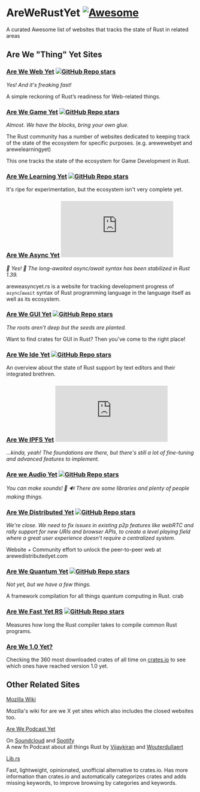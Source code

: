 # AreWeRustYet [![Awesome](https://awesome.re/badge.svg)](https://awesome.re)
A curated Awesome list of websites that tracks the state of Rust in related areas
## Are We "Thing" Yet Sites
### [Are We Web Yet](https://www.arewewebyet.org/)  [![GitHub Repo stars](https://img.shields.io/github/stars/rust-lang/arewewebyet?style=social)](https://github.com/rust-lang/arewewebyet)  
  *Yes! And it's freaking fast!*
  
   A simple reckoning of Rust’s readiness for Web-related things. 

### [Are We Game Yet](https://arewegameyet.com/)  [![GitHub Repo stars](https://img.shields.io/github/stars/rust-gamedev/arewegameyet?style=social)](https://github.com/rust-gamedev/arewegameyet)

  *Almost. We have the blocks, bring your own glue.*
  
  The Rust community has a number of websites dedicated to keeping track of the state of the ecosystem for specific purposes. (e.g. arewewebyet and arewelearningyet)

This one tracks the state of the ecosystem for Game Development in Rust.

### [Are We Learning Yet](https://www.arewelearningyet.com/)  [![GitHub Repo stars](https://img.shields.io/github/stars/anowell/are-we-learning-yet?style=social)](https://github.com/anowell/are-we-learning-yet)  
  It's ripe for experimentation, but the ecosystem isn't very complete yet.

### [Are We Async Yet](https://areweasyncyet.rs/)  [![GitHub Repo stars](https://img.shields.io/github/stars/rust-lang/areweasyncyet.rs?style=social)](https://github.com/rust-lang/areweasyncyet.rs)  
  *🎉 Yes! 🎉 The long-awaited async/await syntax has been stabilized in Rust 1.39.*

areweasyncyet.rs is a website for tracking development progress of `async`/`await` syntax of Rust programming language in the language itself as well as its ecosystem.

### [Are We GUI Yet](https://areweguiyet.com/)  [![GitHub Repo stars](https://img.shields.io/github/stars/areweguiyet/areweguiyet?style=social)](https://github.com/areweguiyet/areweguiyet)  
  *The roots aren't deep but the seeds are planted.*
  
  Want to find crates for GUI in Rust? Then you've come to the right place!
  
### [Are We Ide Yet](https://areweideyet.com/)  [![GitHub Repo stars](https://img.shields.io/github/stars/contradictioned/areweideyet?style=social)](https://github.com/contradictioned/areweideyet)  

  An overview about the state of Rust support by text editors and their integrated brethren.
  
### [Are We IPFS Yet](https://areweipfsyet.rs/)  [![GitHub Repo stars](https://img.shields.io/github/stars/rs-ipfs/areweipfsyet.rs?style=social)](https://github.com/rs-ipfs/areweipfsyet.rs)  
  *...kinda, yeah! The foundations are there, but there's still a lot of fine-tuning and advanced features to implement.*
  
### [Are we Audio Yet](https://areweaudioyet.com/)  [![GitHub Repo stars](https://img.shields.io/github/stars/RustAudio/areweaudioyet?style=social)](https://github.com/RustAudio/areweaudioyet)  
  *You can make sounds! 🦀 🔊 There are some libraries and plenty of people making things.*
  
### [Are We Distributed Yet](https://arewedistributedyet.com/)  [![GitHub Repo stars](https://img.shields.io/github/stars/arewedistributedyet/arewedistributedyet?style=social)](https://github.com/arewedistributedyet/arewedistributedyet)
  *We're close. We need to fix issues in existing p2p features like webRTC and rally support for new URIs and browser APIs, to create a level playing field where a great user experience doesn't require a centralized system.*
  
  Website + Community effort to unlock the peer-to-peer web at arewedistributedyet.com 
  
### [Are We Quantum Yet](https://arewequantumyet.github.io/)  [![GitHub Repo stars](https://img.shields.io/github/stars/arewequantumyet/arewequantumyet.github.io?style=social)](https://github.com/arewequantumyet/arewequantumyet.github.io)
  *Not yet, but we have a few things.*
  
  A framework compilation for all things quantum computing in Rust. crab
  
### [Are We Fast Yet RS](https://arewefastyet.rs/)  [![GitHub Repo stars](https://img.shields.io/github/stars/nindalf/arewefastyet?style=social)](https://github.com/nindalf/arewefastyet)
  Measures how long the Rust compiler takes to compile common Rust programs.  

### [Are We 1.0 Yet?](https://arewe1.0yet.org/)  
   Checking the 360 most downloaded crates of all time on [crates.io](crates.io) to see which ones have reached version 1.0 yet.  

## Other Related Sites
  [Mozilla Wiki](https://wiki.mozilla.org/Areweyet)
  
  Mozilla's wiki for are we X yet sites which also includes the closed websites too. 

  [Are We Podcast Yet](https://arewepodcastyet.com/)
  
  On [Soundcloud](https://soundcloud.com/arewepodcastyet) and [Spotify](https://open.spotify.com/show/3cNGj1FWanrNpX44SrUDLZ?si=xExtk0tbT4C5y2QmLPeFTg)  
  A new fn Podcast about all things Rust by [Vijaykiran](twitter.com/vijaykiran) and [Wouterdullaert](twitter.com/wouterdullaert)

  [Lib.rs](https://lib.rs/)
  
  Fast, lightweight, opinionated, unofficial alternative to crates.io.
  Has more information than crates.io and automatically categorizes crates and adds missing keywords, to improve browsing by categories and keywords.
